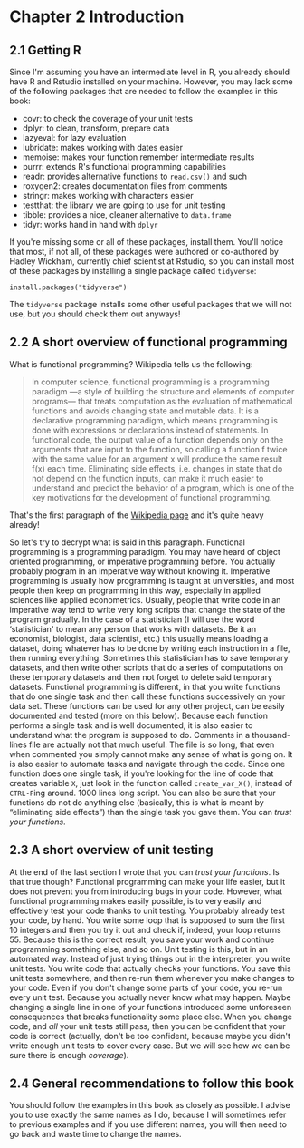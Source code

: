 # Chapter 2 Introduction

## 2.1 Getting R

Since I'm assuming you have an intermediate level in R, you already
should have R and Rstudio installed on your machine. However, you may
lack some of the following packages that are needed to follow the
examples in this book:

  - covr: to check the coverage of your unit tests
  - dplyr: to clean, transform, prepare data
  - lazyeval: for lazy evaluation
  - lubridate: makes working with dates easier
  - memoise: makes your function remember intermediate results
  - purrr: extends R's functional programming capabilities
  - readr: provides alternative functions to `read.csv()` and such
  - roxygen2: creates documentation files from comments
  - stringr: makes working with characters easier
  - testthat: the library we are going to use for unit testing
  - tibble: provides a nice, cleaner alternative to `data.frame`
  - tidyr: works hand in hand with `dplyr`

If you're missing some or all of these packages, install them. You'll
notice that most, if not all, of these packages were authored or
co-authored by Hadley Wickham, currently chief scientist at Rstudio, so
you can install most of these packages by installing a single package
called `tidyverse`:

``` sourceCode r
install.packages("tidyverse")
```

The `tidyverse` package installs some other useful packages that we will
not use, but you should check them out anyways\!

## 2.2 A short overview of functional programming

What is functional programming? Wikipedia tells us the following:

> In computer science, functional programming is a programming paradigm
> —a style of building the structure and elements of computer
> programs— that treats computation as the evaluation of mathematical
> functions and avoids changing state and mutable data. It is a
> declarative programming paradigm, which means programming is done with
> expressions or declarations instead of statements. In functional code,
> the output value of a function depends only on the arguments that are
> input to the function, so calling a function f twice with the same
> value for an argument x will produce the same result f(x) each time.
> Eliminating side effects, i.e. changes in state that do not depend on
> the function inputs, can make it much easier to understand and predict
> the behavior of a program, which is one of the key motivations for the
> development of functional programming.

That's the first paragraph of the [Wikipedia
page](https://en.wikipedia.org/wiki/Functional_programming) and it's
quite heavy already\!

So let's try to decrypt what is said in this paragraph. Functional
programming is a programming paradigm. You may have heard of object
oriented programming, or imperative programming before. You actually
probably program in an imperative way without knowing it. Imperative
programming is usually how programming is taught at universities, and
most people then keep on programming in this way, especially in applied
sciences like applied econometrics. Usually, people that write code in
an imperative way tend to write very long scripts that change the state
of the program gradually. In the case of a statistician (I will use the
word ‘statistician' to mean any person that works with datasets. Be it
an economist, biologist, data scientist, etc.) this usually means
loading a dataset, doing whatever has to be done by writing each
instruction in a file, then running everything. Sometimes this
statistician has to save temporary datasets, and then write other
scripts that do a series of computations on these temporary datasets and
then not forget to delete said temporary datasets. Functional
programming is different, in that you write functions that do one single
task and then call these functions successively on your data set. These
functions can be used for any other project, can be easily documented
and tested (more on this below). Because each function performs a single
task and is well documented, it is also easier to understand what the
program is supposed to do. Comments in a thousand-lines file are
actually not that much useful. The file is so long, that even when
commented you simply cannot make any sense of what is going on. It is
also easier to automate tasks and navigate through the code. Since one
function does one single task, if you're looking for the line of code
that creates variable `X`, just look in the function called
`create_var_X()`, instead of `CTRL-F`ing around. 1000 lines long script.
You can also be sure that your functions do not do anything else
(basically, this is what is meant by “eliminating side effects”) than
the single task you gave them. You can *trust your functions*.

## 2.3 A short overview of unit testing

At the end of the last section I wrote that you can *trust your
functions*. Is that true though? Functional programming can make your
life easier, but it does not prevent you from introducing bugs in your
code. However, what functional programming makes easily possible, is to
very easily and effectively test your code thanks to unit testing. You
probably already test your code, by hand. You write some loop that is
supposed to sum the first 10 integers and then you try it out and check
if, indeed, your loop returns 55. Because this is the correct result,
you save your work and continue programming something else, and so on.
Unit testing is this, but in an automated way. Instead of just trying
things out in the interpreter, you write unit tests. You write code that
actually checks your functions. You save this unit tests somewhere, and
then re-run them whenever you make changes to your code. Even if you
don't change some parts of your code, you re-run every unit test.
Because you actually never know what may happen. Maybe changing a single
line in one of your functions introduced some unforeseen consequences
that breaks functionality some place else. When you change code, and
*all* your unit tests still pass, then you can be confident that your
code is correct (actually, don't be too confident, because maybe you
didn't write enough unit tests to cover every case. But we will see how
we can be sure there is enough *coverage*).

## 2.4 General recommendations to follow this book

You should follow the examples in this book as closely as possible. I
advise you to use exactly the same names as I do, because I will
sometimes refer to previous examples and if you use different names, you
will then need to go back and waste time to change the names.
